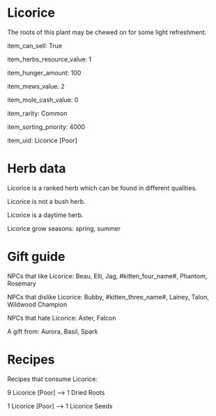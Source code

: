 # Licorice

The roots of this plant may be chewed on for some light refreshment.

item_can_sell: True

item_herbs_resource_value: 1

item_hunger_amount: 100

item_mews_value: 2

item_mole_cash_value: 0

item_rarity: Common

item_sorting_priority: 4000

item_uid: Licorice [Poor]

# Herb data

Licorice is a ranked herb which can be found in different qualities.

Licorice is not a bush herb.

Licorice is a daytime herb.

Licorice grow seasons: spring, summer

# Gift guide

NPCs that like Licorice: Beau, Elli, Jag, #kitten_four_name#, Phantom, Rosemary

NPCs that dislike Licorice: Bubby, #kitten_three_name#, Lainey, Talon, Wildwood Champion

NPCs that hate Licorice: Aster, Falcon

A gift from: Aurora, Basil, Spark

# Recipes

Recipes that consume Licorice:

9 Licorice [Poor] --> 1 Dried Roots

1 Licorice [Poor] --> 1 Licorice Seeds